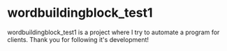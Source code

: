 # wordbuildingblock_test1
wordbuildingblock_test1 is a project where I try to automate a program for clients. Thank you for following it's development!
